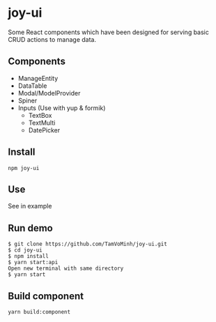 # joy-ui
Some React components which have been designed for serving basic CRUD actions to manage data.

## Components
* ManageEntity
* DataTable
* Modal/ModelProvider
* Spiner
* Inputs (Use with yup & formik)
    * TextBox
    * TextMulti
    * DatePicker

## Install
```shell
npm joy-ui
```

## Use
See in example

## Run demo
```shell
$ git clone https://github.com/TamVoMinh/joy-ui.git
$ cd joy-ui
$ npm install
$ yarn start:api
Open new terminal with same directory
$ yarn start
```
## Build component
```shell
yarn build:component
```


